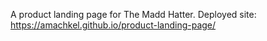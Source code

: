 A product landing page for The Madd Hatter.
Deployed site: https://amachkel.github.io/product-landing-page/
